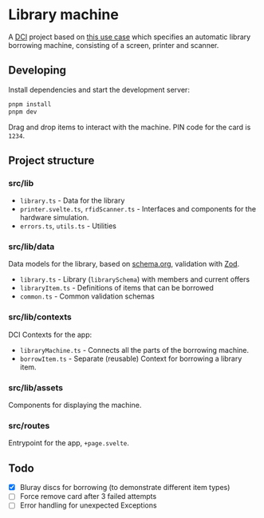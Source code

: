 # Library machine

A [DCI](https://blog.encodeart.dev/dci-tutorial-for-typescript-part-1) project based on [this use case](https://docs.google.com/spreadsheets/d/1TSpjKUhjvP9pMRukt_mInHVbdQWsXHzFjSymQ3VyGmE/edit?usp=sharing) which specifies an automatic library borrowing machine, consisting of a screen, printer and scanner.

## Developing

Install dependencies and start the development server:

```bash
pnpm install
pnpm dev
```

Drag and drop items to interact with the machine. PIN code for the card is `1234`.

## Project structure

### src/lib

- `library.ts` - Data for the library
- `printer.svelte.ts`, `rfidScanner.ts` - Interfaces and components for the hardware simulation.
- `errors.ts`, `utils.ts` - Utilities

### src/lib/data

Data models for the library, based on [schema.org](https://schema.org/), validation with [Zod](https://zod.dev/).

- `library.ts` - Library (`librarySchema`) with members and current offers
- `libraryItem.ts` - Definitions of items that can be borrowed
- `common.ts` - Common validation schemas

### src/lib/contexts

DCI Contexts for the app:

- `libraryMachine.ts` - Connects all the parts of the borrowing machine.
- `borrowItem.ts` - Separate (reusable) Context for borrowing a library item.

### src/lib/assets

Components for displaying the machine.

### src/routes

Entrypoint for the app, `+page.svelte`.

## Todo

- [x] Bluray discs for borrowing (to demonstrate different item types)
- [ ] Force remove card after 3 failed attempts
- [ ] Error handling for unexpected Exceptions

